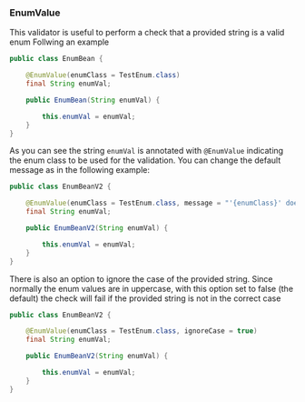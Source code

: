 ### EnumValue

This validator is useful to perform a check that a provided string is a valid enum Follwing an example

```java
public class EnumBean {

	@EnumValue(enumClass = TestEnum.class)
	final String enumVal;

	public EnumBean(String enumVal) {

		this.enumVal = enumVal;
	}
}
```

As you can see the string ```enumVal``` is annotated with ```@EnumValue``` indicating the enum class to be used for the
validation. You can change the default message as in the following example:

```java
public class EnumBeanV2 {

	@EnumValue(enumClass = TestEnum.class, message = "'{enumClass}' does not contains '${validatedValue}'")
	final String enumVal;

	public EnumBeanV2(String enumVal) {

		this.enumVal = enumVal;
	}
}
```

There is also an option to ignore the case of the provided string. Since normally the enum values are in uppercase, with
this option set to false (the default) the check will fail if the provided string is not in the correct case

```java
public class EnumBeanV2 {

	@EnumValue(enumClass = TestEnum.class, ignoreCase = true)
	final String enumVal;

	public EnumBeanV2(String enumVal) {

		this.enumVal = enumVal;
	}
}
```
